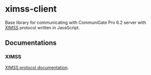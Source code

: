 # ximss-client

Base library for communicating with CommuniGate Pro 6.2 server with [XIMSS](https://en.wikipedia.org/wiki/XIMSS) protocol written in JavaScript.

## Documentations

### XIMSS

[XIMSS protocol documentation](http://www.communigate.com/CommunigatePro/XMLAPI.html).
